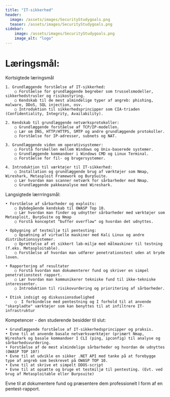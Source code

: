 ```yaml
---
title: "IT-sikkerhed"
header:
  image: /assets/images/SecurityStudygoals.png
  teaser: /assets/images/SecurityStudygoals.png
sidebar:
    image: /assets/images/SecurityStudygoals.png
    image_alt: "logo"
---
```

<h1> Læringsmål: </h1>

Kortsigtede læringsmål

    1. Grundlæggende forståelse af IT-sikkerhed:
        ○ Forståelse for grundlæggende begreber som trusselsmodeller, sikkerhedstrusler og risikostyring.
        ○ Kendskab til de mest almindelige typer af angreb: phishing, malware, DDoS, SQL injection, osv.
        ○ Introduktion til sikkerhedsprincipper som CIA-triaden (Confidentiality, Integrity, Availability).
        
    2. Kendskab til grundlæggende netværksprotokoller:
        ○ Grundlæggende forståelse af TCP/IP-modellen.
        ○ Lær om DNS, HTTP/HTTPS, SMTP og andre grundlæggende protokoller.
        ○ Forståelse for IP-adresser, subnets og NAT.
        
    3. Grundlæggende viden om operativsystemer:
        ○ Forstå forskellen mellem Windows og Unix-baserede systemer.
        ○ Grundlæggende kommandoer i Windows CMD og Linux Terminal.
        ○ Forståelse for fil- og brugersystemer.
        
    4. Introduktion til værktøjer til IT-sikkerhed:
        ○ Installation og grundlæggende brug af værktøjer som Nmap, Wireshark, Metasploit Framework og BurpSuite.
        ○ Lær hvordan man scanner netværk for sårbarheder med Nmap.
        ○ Grundlæggende pakkeanalyse med Wireshark.
        
Langsigtede lærrringsmål:

    • Forståelse af sårbarheder og exploits:
        ○ Dybdegående kendskab til OWASP Top 10.
        ○ Lær hvordan man finder og udnytter sårbarheder med værktøjer som Metasploit, BurpSuite og Nmap
        ○ Forstå konceptet "buffer overflow" og hvordan det udnyttes.
        
    • Opbygning af testmiljø til pentesting:
        ○ Opsætning af virtuelle maskiner med Kali Linux og andre distributionssystemer.
        ○ Oprettelse af et sikkert lab-miljø med målmaskiner til testning (f.eks. Metasploitable).
        ○ Forståelse af hvordan man udfører penetrationstest uden at bryde loven.
        
    • Rapportering af resultater
        ○ Forstå hvordan man dokumenterer fund og skriver en simpel penetrationstest rapport.
        ○ Lær hvordan man kommunikerer tekniske fund til ikke-tekniske interessenter.
        ○ Introduktion til risikovurdering og prioritering af sårbarheder.
    
    • Etisk indsigt og diskussionsduelighed
        ○  I forbindelse med pentestning og I forhold til at anvende "skarpladte" værktøjer som kan benyttes til at infiltrere IT-infrastruktur

Kompetencer - den studerende besidder til slut:

    • Grundlæggende forståelse af IT-sikkerhedsprincipper og praksis.
    • Evne til at anvende basale netværksværktøjer (primært Nmap, Wireshark og basale kommandoer I CLI (ping, ipconfig) til analyse og sårbarhedsvurdering.
    • Forståelse af de mest almindelige sårbarheder og hvordan de udnyttes (OWASP TOP 10?)
    • Evne til at udvikle en sikker .NET API med tanke på at forebygge type af angreb som beskrevet på OWASP TOP 10.
    • Evne til at skrive et simpelt DDOS-script 
    • Evne til at opsætte og bruge et testmiljø til pentesting. (Evt. ved brug af Metasploitable eller Burpsuite)
Evne til at dokumentere fund og præsentere dem professionelt I form af en pentest-rapport.